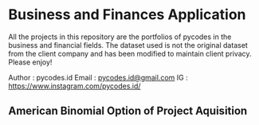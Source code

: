 # Business and Finances Application
All the projects in this repository are the portfolios of pycodes in the business and financial fields. The dataset used is not the original dataset from the client company and has been modified to maintain client privacy. Please enjoy!

Author    : pycodes.id
Email     : pycodes.id@gmail.com
IG        : https://www.instagram.com/pycodes.id/


## American Binomial Option of Project Aquisition
